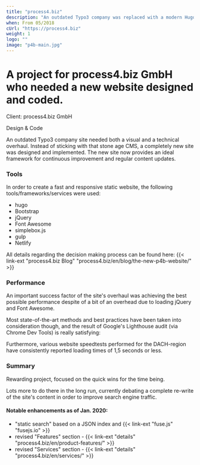 ```yaml
---
title: "process4.biz"
description: "An outdated Typo3 company was replaced with a modern Hugo site."
when: From 05/2018
cUrl: "https://process4.biz"
weight: 1
logo: ""
image: "p4b-main.jpg"
---
```


# A project for process4.biz GmbH who needed a new website designed and coded.

Client: process4.biz GmbH

Design & Code

An outdated Typo3 company site needed both a visual and a technical overhaul. Instead of sticking with that stone age CMS, a completely new site was designed and implemented. The new site now provides an ideal framework for continuous improvement and regular content updates.

### Tools

In order to create a fast and responsive static website, the following tools/frameworks/services were used:

- hugo
- Bootstrap
- jQuery
- Font Awesome
- simplebox.js
- gulp
- Netlify

All details regarding the decision making process can be found here: {{< link-ext "process4.biz Blog" "process4.biz/en/blog/the-new-p4b-website/" >}}

### Performance

An important success factor of the site's overhaul was achieving the best possible performance despite of a bit of an overhead due to loading jQuery and Font Awesome.

Most state-of-the-art methods and best practices have been taken into consideration though, and the result of Google's Lighthouse audit (via Chrome Dev Tools) is really satisfying:

Furthermore, various website speedtests performed for the DACH-region have consistently reported loading times of 1,5 seconds or less.

### Summary

Rewarding project, focused on the quick wins for the time being.

Lots more to do there in the long run, currently debating a complete re-write of the site's content in order to improve search engine traffic.

#### Notable enhancements as of Jan. 2020:

- "static search" based on a JSON index and {{< link-ext "fuse.js" "fusejs.io" >}}
- revised "Features" section - {{< link-ext "details" "process4.biz/en/product-features/" >}}
- revised "Services" section - {{< link-ext "details" "process4.biz/en/services/" >}}